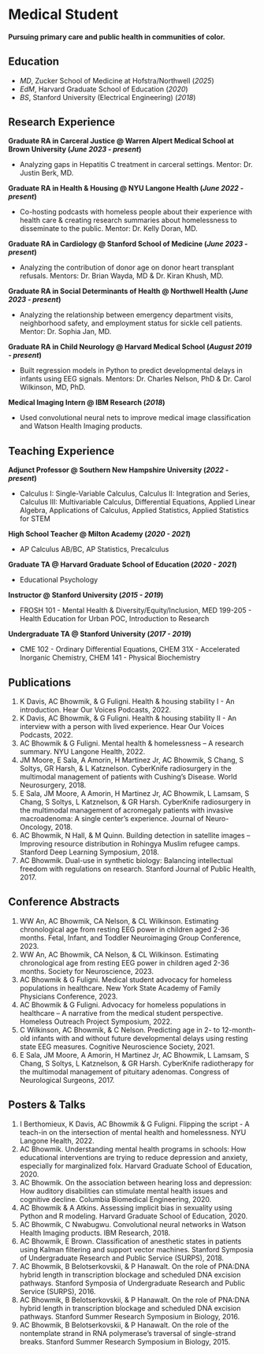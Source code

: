 # Medical Student

#### Pursuing primary care and public health in communities of color. 

## Education
- _MD_, Zucker School of Medicine at Hofstra/Northwell (_2025_)								       		
- _EdM_, Harvard Graduate School of Education (_2020_)	 			        		
- _BS_, Stanford University (Electrical Engineering) (_2018_)

## Research Experience
**Graduate RA in Carceral Justice @ Warren Alpert Medical School at Brown University (_June 2023 - present_)**
- Analyzing gaps in Hepatitis C treatment in carceral settings. Mentor: Dr. Justin Berk, MD.

**Graduate RA in Health & Housing @ NYU Langone Health (_June 2022 - present_)**
- Co-hosting podcasts with homeless people about their experience with health care & creating research summaries about homelessness to disseminate to the public. Mentor: Dr. Kelly Doran, MD.

**Graduate RA in Cardiology @ Stanford School of Medicine (_June 2023 - present_)**
- Analyzing the contribution of donor age on donor heart transplant refusals. Mentors: Dr. Brian Wayda, MD & Dr. Kiran Khush, MD.

**Graduate RA in Social Determinants of Health @ Northwell Health (_June 2023 - present_)**
- Analyzing the relationship between emergency department visits, neighborhood safety, and employment status for sickle cell patients. Mentor: Dr. Sophia Jan, MD.

**Graduate RA in Child Neurology @ Harvard Medical School (_August 2019 - present_)**
- Built regression models in Python to predict developmental delays in infants using EEG signals. Mentors: Dr. Charles Nelson, PhD & Dr. Carol Wilkinson, MD, PhD.

**Medical Imaging Intern @ IBM Research (_2018_)**
- Used convolutional neural nets to improve medical image classification and Watson Health Imaging products.

## Teaching Experience
**Adjunct Professor @ Southern New Hampshire University (_2022 - present_)**
- Calculus I: Single-Variable Calculus, Calculus II: Integration and Series, Calculus III: Multivariable Calculus, Differential Equations, Applied Linear Algebra, Applications of Calculus, Applied Statistics, Applied Statistics for STEM

**High School Teacher @ Milton Academy (_2020 - 2021_)**
- AP Calculus AB/BC, AP Statistics, Precalculus

**Graduate TA @ Harvard Graduate School of Education (_2020 - 2021_)**
- Educational Psychology

**Instructor @ Stanford University (_2015 - 2019_)**
- FROSH 101 - Mental Health & Diversity/Equity/Inclusion, MED 199-205 - Health Education for Urban POC, Introduction to Research

**Undergraduate TA @ Stanford University (_2017 - 2019_)**
- CME 102 - Ordinary Differential Equations, CHEM 31X - Accelerated Inorganic Chemistry, CHEM 141 - Physical Biochemistry

## Publications
1. K Davis, AC Bhowmik, & G Fuligni. Health & housing stability I - An introduction. Hear Our Voices Podcasts, 2022.
2. K Davis, AC Bhowmik, & G Fuligni. Health & housing stability II - An interview with a person with lived experience. Hear Our Voices Podcasts, 2022.
3. AC Bhowmik & G Fuligni. Mental health & homelessness – A research summary. NYU Langone Health, 2022.
4. JM Moore, E Sala, A Amorin, H Martinez Jr, AC Bhowmik, S Chang, S Soltys, GR Harsh, & L Katznelson. CyberKnife radiosurgery in the multimodal management of patients with Cushing’s Disease. World Neurosurgery, 2018.
5. E Sala, JM Moore, A Amorin, H Martinez Jr, AC Bhowmik, L Lamsam, S Chang, S Soltys, L Katznelson, & GR Harsh. CyberKnife radiosurgery in the multimodal management of acromegaly patients with invasive macroadenoma: A single center’s experience. Journal of Neuro-Oncology, 2018.
6. AC Bhowmik, N Hall, & M Quinn. Building detection in satellite images – Improving resource distribution in Rohingya Muslim refugee camps. Stanford Deep Learning Symposium, 2018.
7. AC Bhowmik. Dual-use in synthetic biology: Balancing intellectual freedom with regulations on research. Stanford Journal of Public Health, 2017.

## Conference Abstracts
1. WW An, AC Bhowmik, CA Nelson, & CL Wilkinson. Estimating chronological age from resting EEG power in children aged 2-36 months. Fetal, Infant, and Toddler Neuroimaging Group Conference, 2023.
2. WW An, AC Bhowmik, CA Nelson, & CL Wilkinson. Estimating chronological age from resting EEG power in children aged 2-36 months. Society for Neuroscience, 2023.
3. AC Bhowmik & G Fuligni. Medical student advocacy for homeless populations in healthcare. New York State Academy of Family Physicians Conference, 2023.
4. AC Bhowmik & G Fuligni. Advocacy for homeless populations in healthcare – A narrative from the medical student perspective. Homeless Outreach Project Symposium, 2022.
5. C Wilkinson, AC Bhowmik, & C Nelson. Predicting age in 2- to 12-month-old infants with and without future developmental delays using resting state EEG measures. Cognitive Neuroscience Society, 2021.
6. E Sala, JM Moore, A Amorin, H Martinez Jr, AC Bhowmik, L Lamsam, S Chang, S Soltys, L Katznelson, & GR Harsh. CyberKnife radiotherapy for the multimodal management of pituitary adenomas. Congress of Neurological Surgeons, 2017.

## Posters & Talks
1. I Berthomieux, K Davis, AC Bhowmik & G Fuligni. Flipping the script - A teach-in on the intersection of mental health and homelessness. NYU Langone Health, 2022.
2. AC Bhowmik. Understanding mental health programs in schools: How educational interventions are trying to reduce depression and anxiety, especially for marginalized folx. Harvard Graduate School of Education, 2020.
3. AC Bhowmik. On the association between hearing loss and depression: How auditory disabilities can stimulate mental health issues and cognitive decline. Columbia Biomedical Engineering, 2020.
4. AC Bhowmik & A Atkins. Assessing implicit bias in sexuality using Python and R modeling. Harvard Graduate School of Education, 2020.
5. AC Bhowmik, C Nwabugwu. Convolutional neural networks in Watson Health Imaging products. IBM Research, 2018.
6. AC Bhowmik, E Brown. Classification of anesthetic states in patients using Kalman filtering and support vector machines. Stanford Symposia of Undergraduate Research and Public Service (SURPS), 2018.
7. AC Bhowmik, B Belotserkovskii, & P Hanawalt. On the role of PNA:DNA hybrid length in transcription blockage and scheduled DNA excision pathways. Stanford Symposia of Undergraduate Research and Public Service (SURPS), 2016.
8. AC Bhowmik, B Belotserkovskii, & P Hanawalt. On the role of PNA:DNA hybrid length in transcription blockage and scheduled DNA excision pathways. Stanford Summer Research Symposium in Biology, 2016.
9. AC Bhowmik, B Belotserkovskii, & P Hanawalt. On the role of the nontemplate strand in RNA polymerase’s traversal of single-strand breaks. Stanford Summer Research Symposium in Biology, 2015.
